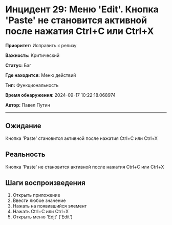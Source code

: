 # Инцидент 29: Меню 'Edit'. Кнопка 'Paste' не становится активной после нажатия Ctrl+C или Ctrl+X

**Приоритет:** Исправить к релизу

**Важность:** Критический

**Статус:** Баг

**Где находится:** Меню действий

**Тип:** Функциональность

**Время обнаружения**: 2024-09-17 10:22:18.068974

**Автор:** Павел Путин

--------------------

## Ожидание

Кнопка 'Paste' становится активной после нажатия Ctrl+C или Ctrl+X

## Реальность

Кнопка 'Paste' не становится активной после нажатия Ctrl+C или Ctrl+X

## Шаги воспроизведения

1. Открыть приложение
2. Ввести любое значение
3. Нажать на появившийся элемент
4. Нажать Ctrl+C или Ctrl+X
5. Открыть меню 'Edjt' ('Edit')

